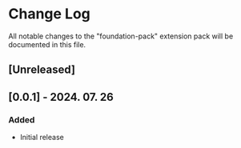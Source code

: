 # Change Log

All notable changes to the "foundation-pack" extension pack will be documented in this file.

## [Unreleased]

## [0.0.1] - 2024. 07. 26

### Added

- Initial release

